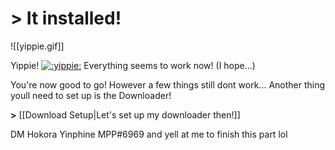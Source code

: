 # > It installed!
![[yippie.gif]]

Yippie! [![](https://cdn.discordapp.com/attachments/803186540359450664/1100686306989838416/ezgif.com-resize.gif ":yippie:")](https://cdn.discordapp.com/attachments/803186540359450664/1100686623638814771/Awesome.gif ":yippie:") Everything seems to work now! (I hope...)

You're now good to go! However a few things still dont work...
Another thing youll need to set up is the Downloader!

**>** [[Download Setup|Let's set up my downloader then!]]



DM Hokora Yinphine MPP#6969 and yell at me to finish this part lol
